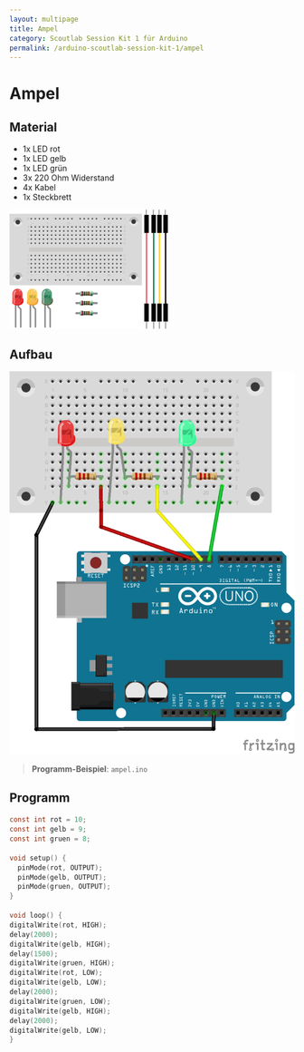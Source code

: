 ```yaml
---
layout: multipage
title: Ampel
category: Scoutlab Session Kit 1 für Arduino
permalink: /arduino-scoutlab-session-kit-1/ampel
---
```

# Ampel
## Material
* 1x LED rot
* 1x LED gelb
* 1x LED grün
* 3x 220 Ohm Widerstand
* 4x Kabel
* 1x Steckbrett

![Material: Ampel](images/material_ampel_arduino.png)

<div style="page-break-after: always;"></div>

## Aufbau

![Aufbau  Ampel](images/led_ampel_arduino_Steckplatine.png)

>**Programm-Beispiel**: `ampel.ino`

<div style="page-break-after: always;"></div>


## Programm

```c
const int rot = 10;
const int gelb = 9;
const int gruen = 8;

void setup() {
  pinMode(rot, OUTPUT);
  pinMode(gelb, OUTPUT);
  pinMode(gruen, OUTPUT);
}

void loop() {
digitalWrite(rot, HIGH);
delay(2000);
digitalWrite(gelb, HIGH);
delay(1500);
digitalWrite(gruen, HIGH);
digitalWrite(rot, LOW);
digitalWrite(gelb, LOW);
delay(2000);
digitalWrite(gruen, LOW);
digitalWrite(gelb, HIGH);
delay(2000);
digitalWrite(gelb, LOW);
}
```
